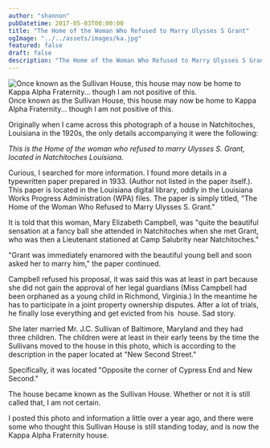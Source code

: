 ```yaml
---
author: "shannon"
pubDatetime: 2017-05-03T00:00:00
title: "The Home of the Woman Who Refused to Marry Ulysses S Grant"
ogImage: "../../assets/images/ka.jpg"
featured: false
draft: false
description: "The Home of the Woman Who Refused to Marry Ulysses S Grant"
---
```


![Once known as the Sullivan House, this house may now be home to Kappa Alpha Fraternity... though I am not positive of this.](@assets/images/ka.jpg) Once known as the Sullivan House, this house may now be home to Kappa Alpha Fraternity... though I am not positive of this.

Originally when I came across this photograph of a house in Natchitoches, Louisiana in the 1920s, the only details accompanying it were the following:

_This is the Home of the woman who refused to marry Ulysses S. Grant, located in Natchitoches Louisiana._

Curious, I searched for more information. I found more details in a typewritten paper prepared in 1933. (Author not listed in the paper itself.). This paper is located in the Louisiana digital library, oddly in the Louisiana Works Progress Administration (WPA) files. The paper is simply titled, "The Home of the Woman Who Refused to Marry Ulysses S. Grant."

It is told that this woman, Mary Elizabeth Campbell, was "quite the beautiful sensation at a fancy ball she attended in Natchitoches when she met Grant, who was then a Lieutenant stationed at Camp Salubrity near Natchitoches."

"Grant was immediately enamored with the beautiful young bell and soon asked her to marry him," the paper continued.

Campbell refused his proposal, it was said this was at least in part because she did not gain the approval of her legal guardians (Miss Campbell had been orphaned as a young child in Richmond, Virginia.) In the meantime he has to participate in a joint property ownership disputes. After a lot of trials, he finally lose everything and get evicted from his  house. Sad story.

She later married Mr. J.C. Sullivan of Baltimore, Maryland and they had three children. The children were at least in their early teens by the time the Sullivans moved to the house in this photo, which is according to the description in the paper located at "New Second Street."

Specifically, it was located "Opposite the corner of Cypress End and New Second."

The house became known as the Sullivan House. Whether or not it is still called that, I am not certain.

I posted this photo and information a little over a year ago, and there were some who thought this Sullivan House is still standing today, and is now the Kappa Alpha Fraternity house.